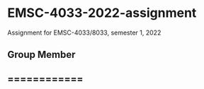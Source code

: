 # EMSC-4033-2022-assignment
Assignment for EMSC-4033/8033, semester 1, 2022

## Group Member
## ============
